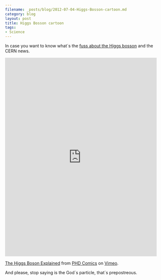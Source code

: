 ```yaml
---
filename: _posts/blog/2012-07-04-Higgs-Bosson-cartoon.md
category: blog
layout: post
title: Higgs Bosson cartoon
tags:
- Science
---
```


In case you want to know what´s the <a href="https://www.nytimes.com/2012/07/05/science/cern-physicists-may-have-discovered-higgs-boson-particle.html?pagewanted=all">fuss about the Higgs bosson</a> and the CERN news.

<iframe src="https://player.vimeo.com/video/41038445?portrait=0&amp;color=c8b3df" width="500" height="656" frameborder="0" webkitAllowFullScreen mozallowfullscreen allowFullScreen></iframe> <p><a href="https://vimeo.com/41038445">The Higgs Boson Explained</a> from <a href="https://vimeo.com/phdcomics">PHD Comics</a> on <a href="https://vimeo.com">Vimeo</a>.</p>


And please, stop saying is the God´s particle, that´s prepostreous.
